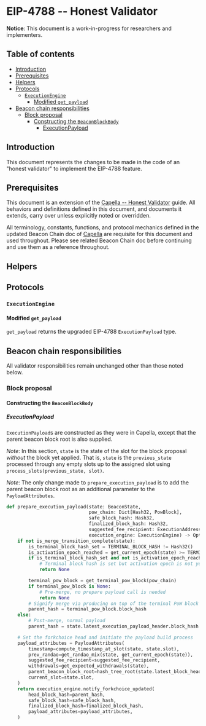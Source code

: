 # EIP-4788 -- Honest Validator

**Notice**: This document is a work-in-progress for researchers and implementers.

## Table of contents

<!-- TOC -->
<!-- START doctoc generated TOC please keep comment here to allow auto update -->
<!-- DON'T EDIT THIS SECTION, INSTEAD RE-RUN doctoc TO UPDATE -->

- [Introduction](#introduction)
- [Prerequisites](#prerequisites)
- [Helpers](#helpers)
- [Protocols](#protocols)
  - [`ExecutionEngine`](#executionengine)
    - [Modified `get_payload`](#modified-get_payload)
- [Beacon chain responsibilities](#beacon-chain-responsibilities)
  - [Block proposal](#block-proposal)
    - [Constructing the `BeaconBlockBody`](#constructing-the-beaconblockbody)
      - [ExecutionPayload](#executionpayload)

<!-- END doctoc generated TOC please keep comment here to allow auto update -->
<!-- /TOC -->

## Introduction

This document represents the changes to be made in the code of an "honest validator" to implement the EIP-4788 feature.

## Prerequisites

This document is an extension of the [Capella -- Honest Validator](../capella/validator.md) guide.
All behaviors and definitions defined in this document, and documents it extends, carry over unless explicitly noted or overridden.

All terminology, constants, functions, and protocol mechanics defined in the updated Beacon Chain doc of [Capella](../capella/beacon-chain.md) are requisite for this document and used throughout.
Please see related Beacon Chain doc before continuing and use them as a reference throughout.

## Helpers

## Protocols

### `ExecutionEngine`

#### Modified `get_payload`

`get_payload` returns the upgraded EIP-4788 `ExecutionPayload` type.

## Beacon chain responsibilities

All validator responsibilities remain unchanged other than those noted below.

### Block proposal

#### Constructing the `BeaconBlockBody`

##### ExecutionPayload

`ExecutionPayload`s are constructed as they were in Capella, except that the parent beacon block root is also supplied.

*Note*: In this section, `state` is the state of the slot for the block proposal _without_ the block yet applied.
That is, `state` is the `previous_state` processed through any empty slots up to the assigned slot using `process_slots(previous_state, slot)`.

*Note*: The only change made to `prepare_execution_payload` is to add the parent beacon block root as an additional
parameter to the `PayloadAttributes`.

```python
def prepare_execution_payload(state: BeaconState,
                              pow_chain: Dict[Hash32, PowBlock],
                              safe_block_hash: Hash32,
                              finalized_block_hash: Hash32,
                              suggested_fee_recipient: ExecutionAddress,
                              execution_engine: ExecutionEngine) -> Optional[PayloadId]:
    if not is_merge_transition_complete(state):
        is_terminal_block_hash_set = TERMINAL_BLOCK_HASH != Hash32()
        is_activation_epoch_reached = get_current_epoch(state) >= TERMINAL_BLOCK_HASH_ACTIVATION_EPOCH
        if is_terminal_block_hash_set and not is_activation_epoch_reached:
            # Terminal block hash is set but activation epoch is not yet reached, no prepare payload call is needed
            return None

        terminal_pow_block = get_terminal_pow_block(pow_chain)
        if terminal_pow_block is None:
            # Pre-merge, no prepare payload call is needed
            return None
        # Signify merge via producing on top of the terminal PoW block
        parent_hash = terminal_pow_block.block_hash
    else:
        # Post-merge, normal payload
        parent_hash = state.latest_execution_payload_header.block_hash

    # Set the forkchoice head and initiate the payload build process
    payload_attributes = PayloadAttributes(
        timestamp=compute_timestamp_at_slot(state, state.slot),
        prev_randao=get_randao_mix(state, get_current_epoch(state)),
        suggested_fee_recipient=suggested_fee_recipient,
        withdrawals=get_expected_withdrawals(state),
        parent_beacon_block_root=hash_tree_root(state.latest_block_header), # [New in EIP-4788]
        current_slot=state.slot,                                            # [New in EIP-4788]
    )
    return execution_engine.notify_forkchoice_updated(
        head_block_hash=parent_hash,
        safe_block_hash=safe_block_hash,
        finalized_block_hash=finalized_block_hash,
        payload_attributes=payload_attributes,
    )
```
